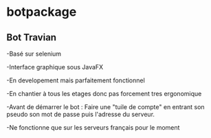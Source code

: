 # botpackage
## Bot Travian

-Basé sur selenium

-Interface graphique sous JavaFX

-En developement mais parfaitement fonctionnel

-En chantier à tous les etages donc pas forcement tres ergonomique

-Avant de démarrer le bot : Faire une "tuile de compte" en entrant son pseudo son mot de passe puis l'adresse du serveur.

-Ne fonctionne que sur les serveurs français pour le moment

